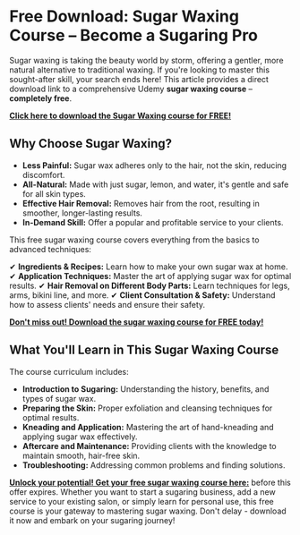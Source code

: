 # Free Download: Sugar Waxing Course – Become a Sugaring Pro

Sugar waxing is taking the beauty world by storm, offering a gentler, more natural alternative to traditional waxing. If you're looking to master this sought-after skill, your search ends here! This article provides a direct download link to a comprehensive Udemy **sugar waxing course** – **completely free**.

[**Click here to download the Sugar Waxing course for FREE!**](https://udemywork.com/sugar-waxing-course)

## Why Choose Sugar Waxing?

*   **Less Painful:** Sugar wax adheres only to the hair, not the skin, reducing discomfort.
*   **All-Natural:** Made with just sugar, lemon, and water, it's gentle and safe for all skin types.
*   **Effective Hair Removal:** Removes hair from the root, resulting in smoother, longer-lasting results.
*   **In-Demand Skill:** Offer a popular and profitable service to your clients.

This free sugar waxing course covers everything from the basics to advanced techniques:

✔ **Ingredients & Recipes:** Learn how to make your own sugar wax at home.
✔ **Application Techniques:** Master the art of applying sugar wax for optimal results.
✔ **Hair Removal on Different Body Parts:** Learn techniques for legs, arms, bikini line, and more.
✔ **Client Consultation & Safety:** Understand how to assess clients' needs and ensure their safety.

[**Don't miss out! Download the sugar waxing course for FREE today!**](https://udemywork.com/sugar-waxing-course)

## What You'll Learn in This Sugar Waxing Course

The course curriculum includes:

*   **Introduction to Sugaring:** Understanding the history, benefits, and types of sugar wax.
*   **Preparing the Skin:** Proper exfoliation and cleansing techniques for optimal results.
*   **Kneading and Application:** Mastering the art of hand-kneading and applying sugar wax effectively.
*   **Aftercare and Maintenance:** Providing clients with the knowledge to maintain smooth, hair-free skin.
*   **Troubleshooting:** Addressing common problems and finding solutions.

[**Unlock your potential! Get your free sugar waxing course here:**](https://udemywork.com/sugar-waxing-course) before this offer expires. Whether you want to start a sugaring business, add a new service to your existing salon, or simply learn for personal use, this free course is your gateway to mastering sugar waxing. Don't delay - download it now and embark on your sugaring journey!
